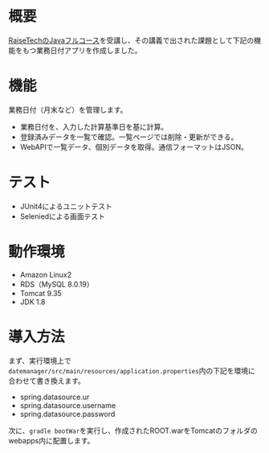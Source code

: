 # 概要
[RaiseTechのJavaフルコース](https://raise-tech.net/courses/java-full-course?gclid=CjwKCAjw_qb3BRAVEiwAvwq6Vnm5X-UAtzufDihqI9gJYN8Us0_ToQ74z7SKBKKu2Cwftdfz3_nl2xoCEqkQAvD_BwE)を受講し、その講義で出された課題として下記の機能をもつ業務日付アプリを作成しました。

# 機能
業務日付（月末など）を管理します。
+ 業務日付を、入力した計算基準日を基に計算。
+ 登録済みデータを一覧で確認。一覧ページでは削除・更新ができる。
+ WebAPIで一覧データ、個別データを取得。通信フォーマットはJSON。

# テスト
+ JUnit4によるユニットテスト
+ Seleniedによる画面テスト

# 動作環境
+ Amazon Linux2
+ RDS（MySQL 8.0.19）
+ Tomcat 9.35
+ JDK 1.8

# 導入方法
まず、実行環境上で```datemanager/src/main/resources/application.properties```内の下記を環境に合わせて書き換えます。
+ spring.datasource.ur
+ spring.datasource.username
+ spring.datasource.password

次に、```gradle bootWar```を実行し、作成されたROOT.warをTomcatのフォルダのwebapps内に配置します。
